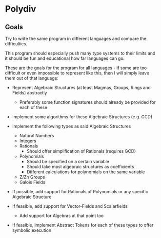 # Polydiv

## Goals

Try to write the same program in different languages and compare the difficulties.

This program should especially push many type systems to their limits and it should be fun and educational how far languages can go.

These are the goals for the program for all languages - if some are too difficult or even impossible to represent like this, then I will simply leave them out of that language:

-   Represent Algebraic Structures (at least Magmas, Groups, Rings and Fields) abstractly
    -   Preferably some function signatures should already be provided for each of these
-   Implement some algorithms for these Algebraic Structures (e.g. GCD)
-   Implement the following types as said Algebraic Structures
    -   Natural Numbers
    -   Integers
    -   Rationals
        -   Should offer simplification of Rationals (requires GCD)
    -   Polynomials
        -   Should be specified on a certain variable
        -   Should take most algebraic structures as coefficients
        -   Different calculations for polynomials on the same variable
    -   Z/Zn Groups
    -   Galois Fields
-   If possible, add support for Rationals of Polynomials or any specific Algebraic Structure
-   If feasible, add support for Vector-Fields and Scalarfields

    -   Add support for Algebras at that point too

-   If feasible, implement Abstract Tokens for each of these types to offer symbolic execution
